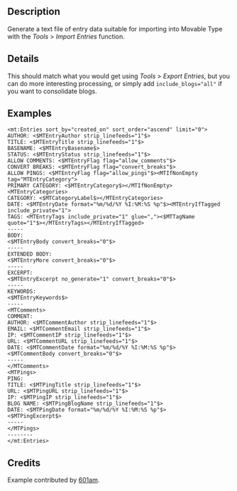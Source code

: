 ## Description

Generate a text file of entry data suitable for importing into Movable Type with the *Tools* > *Import Entries* function.

## Details

This should match what you would get using *Tools* > *Export Entries*, but you can do more interesting processing, or simply add `include_blogs="all"` if you want to consolidate blogs.

## Examples

    <mt:Entries sort_by="created_on" sort_order="ascend" limit="0">
    AUTHOR: <$MTEntryAuthor strip_linefeeds="1"$>
    TITLE: <$MTEntryTitle strip_linefeeds="1"$>
    BASENAME: <$MTEntryBasename$>
    STATUS: <$MTEntryStatus strip_linefeeds="1"$>
    ALLOW COMMENTS: <$MTEntryFlag flag="allow_comments"$>
    CONVERT BREAKS: <$MTEntryFlag flag="convert_breaks"$>
    ALLOW PINGS: <$MTEntryFlag flag="allow_pings"$><MTIfNonEmpty tag="MTEntryCategory">
    PRIMARY CATEGORY: <$MTEntryCategory$></MTIfNonEmpty><MTEntryCategories>
    CATEGORY: <$MTCategoryLabel$></MTEntryCategories>
    DATE: <$MTEntryDate format="%m/%d/%Y %I:%M:%S %p"$><MTEntryIfTagged include_private="1">
    TAGS: <MTEntryTags include_private="1" glue=","><$MTTagName quote="1"$></MTEntryTags></MTEntryIfTagged>
    -----
    BODY:
    <$MTEntryBody convert_breaks="0"$>
    -----
    EXTENDED BODY:
    <$MTEntryMore convert_breaks="0"$>
    -----
    EXCERPT:
    <$MTEntryExcerpt no_generate="1" convert_breaks="0"$>
    -----
    KEYWORDS:
    <$MTEntryKeywords$>
    -----
    <MTComments>
    COMMENT:
    AUTHOR: <$MTCommentAuthor strip_linefeeds="1"$>
    EMAIL: <$MTCommentEmail strip_linefeeds="1"$>
    IP: <$MTCommentIP strip_linefeeds="1"$>
    URL: <$MTCommentURL strip_linefeeds="1"$>
    DATE: <$MTCommentDate format="%m/%d/%Y %I:%M:%S %p"$>
    <$MTCommentBody convert_breaks="0"$>
    -----
    </MTComments>
    <MTPings>
    PING:
    TITLE: <$MTPingTitle strip_linefeeds="1"$>
    URL: <$MTPingURL strip_linefeeds="1"$>
    IP: <$MTPingIP strip_linefeeds="1"$>
    BLOG NAME: <$MTPingBlogName strip_linefeeds="1"$>
    DATE: <$MTPingDate format="%m/%d/%Y %I:%M:%S %p"$>
    <$MTPingExcerpt$>
    -----
    </MTPings>
    --------
    </mt:Entries>

## Credits

Example contributed by [601am](http://601am.com).
